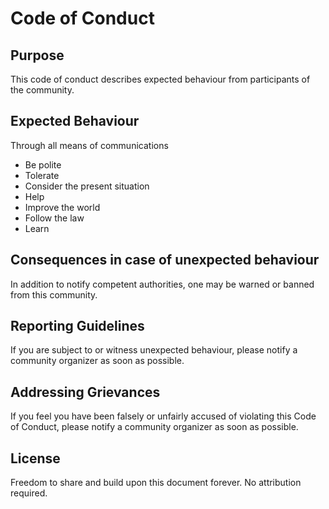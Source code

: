 # Code of Conduct

## Purpose

This code of conduct describes expected behaviour from participants of the  community.


## Expected Behaviour


Through all means of communications


 * Be polite
 * Tolerate
 * Consider the present situation
 * Help
 * Improve the world
 * Follow the law
 * Learn
 

## Consequences in case of unexpected behaviour


In addition to notify competent authorities, one may be warned or banned from this community.


## Reporting Guidelines

If you are subject to or witness unexpected behaviour, please notify a community organizer as soon as possible.


## Addressing Grievances
 
If you feel you have been falsely or unfairly accused of violating this Code of Conduct, please notify a community organizer as soon as possible.



## License

Freedom to share and build upon this document forever. No attribution required.
